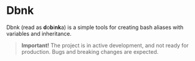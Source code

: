 # Dbnk

Dbnk (read as **d**o**b**i**nk**a) is a simple tools for creating bash aliases with variables and inheritance.

> **Important!** The project is in active development, and not ready for production. Bugs and breaking changes are expected.